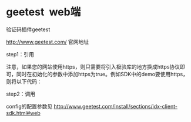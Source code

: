 # geetest  web端

验证码插件geetest

http://www.geetest.com/     官网地址

step1：引用

<script src="http://code.jquery.com/jquery-1.12.3.min.js"></script>
<script src="http://static.geetest.com/static/tools/gt.js"></script>

注意，如果您的网站使用https，则只需要将引入极验库的地方换成https协议即可，同时在初始化的参数中添加https为true。例如SDK中的demo要使用https，则将以下代码：

<script src="https://code.jquery.com/jquery-1.12.3.min.js"></script>
<script src="http://static.geetest.com/static/tools/gt.js"></script>


step2：调用

<script>
   $.ajax({
          // 获取id，challenge，success（是否启用failback）
          url: "/index/startCaptchaServlet?type=pc&t=" + (new Date()).getTime(), // 加随机数防止缓存
          type: "get",
          dataType: "json",
          success: function (data) {
              // 使用initGeetest接口
              // 参数1：配置参数
              // 参数2：回调，回调的第一个参数验证码对象，之后可以使用它做appendTo之类的事件
              initGeetest({
                  gt: data.gt,
                  challenge: data.challenge,
                  product: "float", // 产品形式，包括：float，embed，popup。注意只对PC版验证码有效
                  offline: !data.success // 表示用户后台检测极验服务器是否宕机，一般不需要关注
                  // 更多配置参数请参见：http://www.geetest.com/install/sections/idx-client-sdk.html#config
              }, handlerEmbed);

          }
      });
   var handlerEmbed = function（captchaObj）{
         //captchaObj 为验证码对象
         captchaObj.appendTo(position)  //将验证码添加到某个位置
         captchaObj.onReady(function(){
             //验证码dom元素生成完毕时的回调函数
         })
         captchaObj.onSuccess(function(){      //验证码成功调用时的回调函数
              var validate = captchaObj.getValidate(); //如果验证成功返回三个参数，错误返回false;
              //  对象格式如下：
                {
                    geetest_challenge: 'xxx',
                    geetest_validate: 'xxx',
                    geetest_seccode: 'xxx'
                }
              注：有时候获取不到以上对象，可以选择动态获取这三个值
              例： var geetest_challenge = $('position'）.find('').find('')其他两个同理
            
         })
         
         
         
   }   
        
</script>
config的配置参数见  http://www.geetest.com/install/sections/idx-client-sdk.html#web
